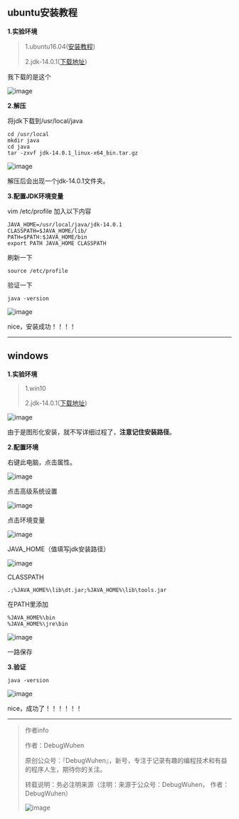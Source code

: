 ##  ubuntu安装教程

**1.实验环境**

>1.ubuntu16.04([安装教程](https://blog.csdn.net/qq_43938052/article/details/107326122))
>
>2.jdk-14.0.1([下载地址](https://www.oracle.com/java/technologies/javase/jdk14-archive-downloads.html))

我下载的是这个

![image](https://user-images.githubusercontent.com/48900845/112761285-2b574600-902d-11eb-8c61-80046f0993f3.png)

**2.解压**

将jdk下载到/usr/local/java

```
cd /usr/local
mkdir java
cd java
tar -zxvf jdk-14.0.1_linux-x64_bin.tar.gz
```

![image](https://user-images.githubusercontent.com/48900845/112761292-33af8100-902d-11eb-8bc7-942f4b552936.png)

解压后会出现一个jdk-14.0.1文件夹。

**3.配置JDK环境变量**

vim /etc/profile
加入以下内容
```
JAVA_HOME=/usr/local/java/jdk-14.0.1
CLASSPATH=$JAVA_HOME/lib/
PATH=$PATH:$JAVA_HOME/bin
export PATH JAVA_HOME CLASSPATH
```
刷新一下
```
source /etc/profile
```
验证一下
```
java -version
```

![image](https://user-images.githubusercontent.com/48900845/112761299-3dd17f80-902d-11eb-9ceb-9a1b73fc5dc9.png)


nice，安装成功！！！！

----------

## windows

**1.实验环境**

>1.win10
>
>2.jdk-14.0.1([下载地址](https://www.oracle.com/java/technologies/javase/jdk14-archive-downloads.html))

![image](https://user-images.githubusercontent.com/48900845/112761312-47f37e00-902d-11eb-8866-d9b45813b336.png)

由于是图形化安装，就不写详细过程了，**注意记住安装路径**。

**2.配置环境**

右键此电脑，点击属性。

![image](https://user-images.githubusercontent.com/48900845/112761323-5b064e00-902d-11eb-80fb-86d99c396aa3.png)

点击高级系统设置

![image](https://user-images.githubusercontent.com/48900845/112761335-69ed0080-902d-11eb-808c-5e4f2bd30525.png)


点击环境变量

![image](https://user-images.githubusercontent.com/48900845/112761339-71140e80-902d-11eb-8795-2873793c1837.png)


JAVA_HOME（值填写jdk安装路径）

![image](https://user-images.githubusercontent.com/48900845/112761344-78d3b300-902d-11eb-8c07-08287a5b2bcf.png)

CLASSPATH
```
.;%JAVA_HOME%\lib\dt.jar;%JAVA_HOME%\lib\tools.jar
```
在PATH里添加
```
%JAVA_HOME%\bin
%JAVA_HOME%\jre\bin
```

![image](https://user-images.githubusercontent.com/48900845/112761354-85580b80-902d-11eb-8de3-02f663233d35.png)

一路保存

**3.验证**

```
java -version
```

![image](https://user-images.githubusercontent.com/48900845/112761368-8f7a0a00-902d-11eb-96ee-9af33f3ab53e.png)


nice，成功了！！！！！！

--------


>作者info
>
>作者：DebugWuhen
>
>原创公众号：『DebugWuhen』，新号，专注于记录有趣的编程技术和有益的程序人生，期待你的关注。
>
>转载说明：务必注明来源（注明：来源于公众号：DebugWuhen， 作者：DebugWuhen）
>
>![image](https://user-images.githubusercontent.com/48900845/112752163-3b0e6480-9004-11eb-899d-66ddef749c2b.png)



